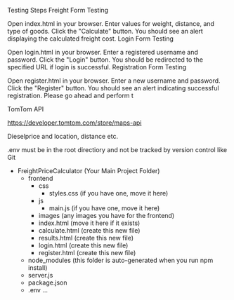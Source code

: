 

Testing Steps
Freight Form Testing

Open index.html in your browser.
Enter values for weight, distance, and type of goods.
Click the "Calculate" button.
You should see an alert displaying the calculated freight cost.
Login Form Testing

Open login.html in your browser.
Enter a registered username and password.
Click the "Login" button.
You should be redirected to the specified URL if login is successful.
Registration Form Testing

Open register.html in your browser.
Enter a new username and password.
Click the "Register" button.
You should see an alert indicating successful registration.
Please go ahead and perform t


TomTom API

https://developer.tomtom.com/store/maps-api

Dieselprice and location, distance etc. 

.env must be in the root directiory and not be tracked by version control like Git


- FreightPriceCalculator (Your Main Project Folder)
  - frontend
    - css
      - styles.css (if you have one, move it here)
    - js
      - main.js (if you have one, move it here)
    - images (any images you have for the frontend)
    - index.html (move it here if it exists)
    - calculate.html (create this new file)
    - results.html (create this new file)
    - login.html (create this new file)
    - register.html (create this new file)
  - node_modules (this folder is auto-generated when you run npm install)
  - server.js
  - package.json
  - .env
  ...